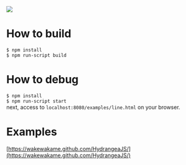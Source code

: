 ![](https://wakewakame.github.io/HydrangeaJS/logo.svg)  

# How to build  

`$ npm install`  
`$ npm run-script build`  

# How to debug  

`$ npm install`  
`$ npm run-script start`  
next, access to `localhost:8080/examples/line.html` on your browser.  

# Examples  
[https://wakewakame.github.com/HydrangeaJS/](https://wakewakame.github.com/HydrangeaJS/)  
